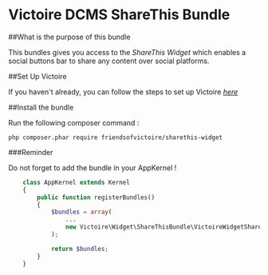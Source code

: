 Victoire DCMS ShareThis Bundle
============

##What is the purpose of this bundle

This bundles gives you access to the *ShareThis Widget* which enables a social buttons bar to share any content over social platforms.

##Set Up Victoire

If you haven't already, you can follow the steps to set up Victoire *[here](https://github.com/Victoire/victoire/blob/2.2/doc/setup.md)*

##Install the bundle

Run the following composer command :

    php composer.phar require friendsofvictoire/sharethis-widget

###Reminder

Do not forget to add the bundle in your AppKernel !

```php
    class AppKernel extends Kernel
    {
        public function registerBundles()
        {
            $bundles = array(
                ...
                new Victoire\Widget\ShareThisBundle\VictoireWidgetShareThisBundle(),
            );

            return $bundles;
        }
    }
```
